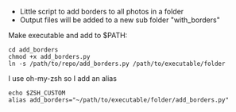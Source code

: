 - Little script to add borders to all photos in a folder
- Output files will be added to a new sub folder "with_borders"

Make executable and add to $PATH:
```
cd add_borders
chmod +x add_borders.py
ln -s /path/to/repo/add_borders.py /path/to/executable/folder
```

I use oh-my-zsh so I add an alias
```
echo $ZSH_CUSTOM
alias add_borders="~/path/to/executable/folder/add_borders.py"
```
